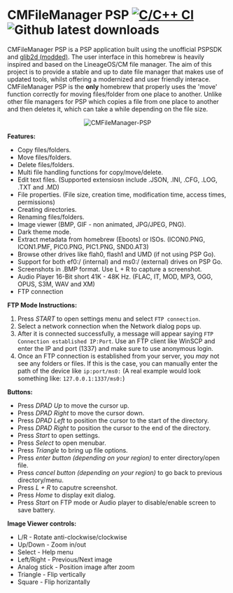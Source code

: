 # CMFileManager PSP [![C/C++ CI](https://github.com/joel16/CMFileManager-PSP/actions/workflows/c-cpp.yml/badge.svg?branch=next)](https://github.com/joel16/CMFileManager-PSP/actions/workflows/c-cpp.yml) ![Github latest downloads](https://img.shields.io/github/downloads/joel16/CMFileManager-PSP/total.svg)

CMFileManager PSP is a PSP application built using the unofficial PSPSDK and [glib2d (modded)](https://github.com/joel16/gLib2D). The user interface in this homebrew is heavily inspired and based on the LineageOS/CM file manager. The aim of this project is to provide a stable and up to date file manager that makes use of updated tools, whilst offering a modernized and user friendly interace. CMFileManager PSP is the **only** homebrew that properly uses the 'move' function correctly for moving files/folder from one place to another. Unlike other file managers for PSP which copies a file from one place to another and then deletes it, which can take a while depending on the file size.

<p align="center">
  <img src="https://i.imgur.com/VhxiN0s.png" alt="CMFileManager-PSP"/>
</p>

**Features:**

- Copy files/folders.
- Move files/folders.
- Delete files/folders.
- Multi file handling functions for copy/move/delete.
- Edit text files. (Supported extensiosn include .JSON, .INI, .CFG, .LOG, .TXT and .MD)
- File properties. (File size, creation time, modification time, access times, permissions)
- Creating directories.
- Renaming files/folders.
- Image viewer (BMP, GIF - non animated, JPG/JPEG, PNG).
- Dark theme mode.
- Extract metadata from homebrew (Eboots) or ISOs. (ICON0.PNG, ICON1.PMF, PIC0.PNG, PIC1.PNG, SND0.AT3)
- Browse other drives like flah0, flash1 and UMD (if not using PSP Go).
- Support for both ef0:/ (internal) and ms0:/ (external) drives on PSP Go.
- Screenshots in .BMP format. Use L + R to capture a screenshot.
- Audio Player 16-Bit short 41K - 48K Hz. (FLAC, IT, MOD, MP3, OGG, OPUS, S3M, WAV and XM)
- FTP connection


**FTP Mode Instructions:**
1. Press *START* to open settings menu and select `FTP connection`.
3. Select a network connection when the Network dialog pops up.
4. After it is connected successfully, a message will appear saying `FTP Connection established IP:Port`. Use an FTP client like WinSCP and enter the IP and port (1337) and make sure to use anonymous login.
6. Once an FTP connection is established from your server, you *may* not see any folders or files. If this is the case, you can manually enter the path of the device like `ip:port/ms0:` (A real example would look something like: `127.0.0.1:1337/ms0:`)


**Buttons:**

- Press *DPAD Up* to move the cursor up.
- Press *DPAD Right* to move the cursor down.
- Press *DPAD Left* to position the cursor to the start of the directory.
- Press *DPAD Right* to position the cursor to the end of the directory.
- Press *Start* to open settings.
- Press *Select* to open menubar.
- Press *Triangle* to bring up file options.
- Press *enter button (depending on your region)* to enter directory/open file.
- Press *cancel button (depending on your region)* to go back to previous directory/menu.
- Press *L + R* to caputre screenshot.
- Press *Home* to display exit dialog.
- Press *Start* on FTP mode or Audio player to disable/enable screen to save battery.


**Image Viewer controls:**
- L/R - Rotate anti-clockwise/clockwise
- Up/Down - Zoom in/out
- Select - Help menu
- Left/Right - Previous/Next image
- Analog stick - Position image after zoom
- Triangle - Flip vertically
- Square - Flip horizantally
